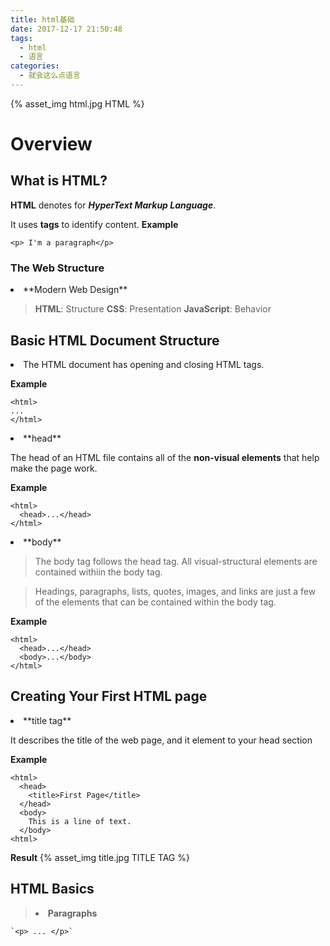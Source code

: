 ```yaml
---
title: html基础
date: 2017-12-17 21:50:48
tags:
  - html
  - 语言
categories:
  - 就会这么点语言
---
```

{% asset_img html.jpg HTML %}
# Overview
## What is HTML?
**HTML** denotes for ***HyperText Markup Language***.
<!-- more -->
It uses **tags** to identify content.
**Example**
```
<p> I'm a paragraph</p>
```

### The Web Structure

<li> **Modern Web Design**

  > **HTML**: Structure
  > **CSS**: Presentation
  > **JavaScript**: Behavior

## Basic HTML Document Structure
<li> The HTML document has    opening and closing HTML tags.

**Example**
```
<html>
...
</html>
```

<li> **head**

The head of an HTML file contains all of the **non-visual elements** that help make the page work.

**Example**
```
<html>
  <head>...</head>
</html>
```

<li> **body**

  > The body tag follows the head tag.
    All visual-structural elements are contained withiin the body tag.

  > Headings, paragraphs, lists, quotes, images, and links are just a few of the elements that can be contained within the body tag.

**Example**
```
<html>
  <head>...</head>
  <body>...</body>
</html>
```

## Creating Your First HTML page

<li> **title tag**

It describes the title of the web page, and it element to your head section

**Example**
```
<html>
  <head>
    <title>First Page</title>
  </head>
  <body>
    This is a line of text.
  </body>
<html>
```

**Result**
{% asset_img title.jpg TITLE TAG %}

## HTML Basics

> <li> <strong>Paragraphs</strong>

    `<p> ... </p>`
